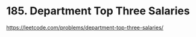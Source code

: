 # 185. Department Top Three Salaries

<https://leetcode.com/problems/department-top-three-salaries/>
